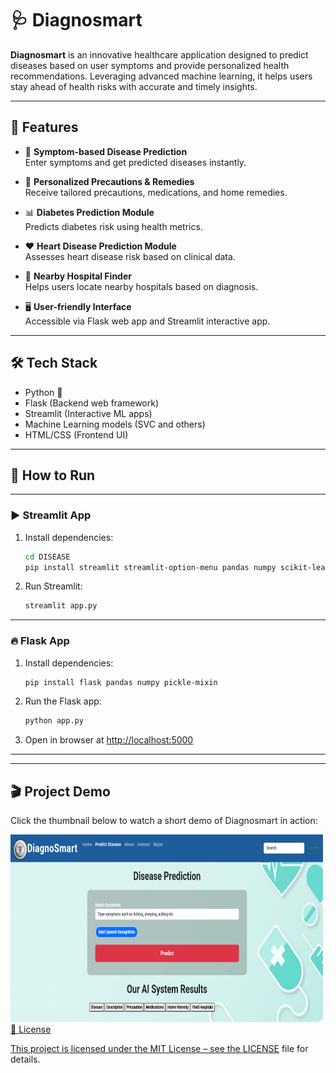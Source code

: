 # 🩺 Diagnosmart

**Diagnosmart** is an innovative healthcare application designed to predict diseases based on user symptoms and provide personalized health recommendations. Leveraging advanced machine learning, it helps users stay ahead of health risks with accurate and timely insights.

---

## 🚀 Features

- 📝 **Symptom-based Disease Prediction**  
  Enter symptoms and get predicted diseases instantly.

- 💊 **Personalized Precautions & Remedies**  
  Receive tailored precautions, medications, and home remedies.

- 📊 **Diabetes Prediction Module**  
  Predicts diabetes risk using health metrics.

- ❤️ **Heart Disease Prediction Module**  
  Assesses heart disease risk based on clinical data.

- 🏥 **Nearby Hospital Finder**  
  Helps users locate nearby hospitals based on diagnosis.

- 🖥️ **User-friendly Interface**  
  Accessible via Flask web app and Streamlit interactive app.

---

## 🛠️ Tech Stack

- Python 🐍  
- Flask (Backend web framework)  
- Streamlit (Interactive ML apps)  
- Machine Learning models (SVC and others)  
- HTML/CSS (Frontend UI)  

---

## 🏃 How to Run

---
  
### ▶️ Streamlit App

1. Install dependencies:

    ```bash
    cd DISEASE
    pip install streamlit streamlit-option-menu pandas numpy scikit-learn
    ```

2. Run Streamlit:

    ```bash
    streamlit app.py
    ```

---

### 🔥 Flask App

1. Install dependencies:

    ```bash
    pip install flask pandas numpy pickle-mixin
    ```

2. Run the Flask app:

    ```bash
    python app.py
    ```

3. Open in browser at [http://localhost:5000](http://localhost:5000)

---
---

## 🎬 Project Demo

Click the thumbnail below to watch a short demo of Diagnosmart in action:

<a href="https://www.youtube.com/watch?v=y06p7-kj-yI" target="_blank">
  <img src="demo.png" alt="Watch the Demo" width="500" height="300 />
</a>

---
## 📝 License

This project is licensed under the MIT License – see the [LICENSE](LICENSE) file for details.


